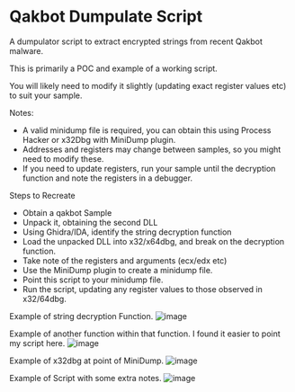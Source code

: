 # Qakbot Dumpulate Script
A dumpulator script to extract encrypted strings from recent Qakbot malware. 

This is primarily a POC and example of a working script. 

You will likely need to modify it slightly (updating exact register values etc) to suit your sample. 

Notes:

- A valid minidump file is required, you can obtain this using Process Hacker or x32Dbg with MiniDump plugin. 
- Addresses and registers may change between samples, so you might need to modify these. 
- If you need to update registers, run your sample until the decryption function and note the registers in a debugger. 

Steps to Recreate
- Obtain a qakbot Sample
- Unpack it, obtaining the second DLL
- Using Ghidra/IDA, identify the string decryption function
- Load the unpacked DLL into x32/x64dbg, and break on the decryption function. 
- Take note of the registers and arguments (ecx/edx etc)
- Use the MiniDump plugin to create a minidump file. 
- Point this script to your minidump file. 
- Run the script, updating any register values to those observed in x32/64dbg. 


Example of string decryption Function. 
![image](https://user-images.githubusercontent.com/82847168/193444418-74b2eee7-562d-435d-921b-aa9d784ef926.png)

Example of another function within that function. I found it easier to point my script here. 
![image](https://user-images.githubusercontent.com/82847168/193444438-e3f4e3c8-098d-4b0e-819d-2826654569d2.png)

Example of x32dbg at point of MiniDump. 
![image](https://user-images.githubusercontent.com/82847168/193444448-f86fcbd6-5896-4398-8de4-173eba93ea41.png)

Example of Script with some extra notes. 
![image](https://user-images.githubusercontent.com/82847168/193444458-f608fd1f-e927-4908-bcbd-7c9a447cc015.png)

